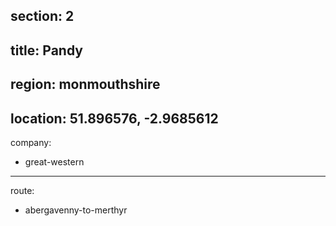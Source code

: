 section: 2
----
title: Pandy
----
region: monmouthshire
----
location: 51.896576, -2.9685612
----
company:
- great-western
----
route:
- abergavenny-to-merthyr
